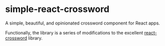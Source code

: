 # simple-react-crossword

A simple, beautiful, and opinionated crossword component for React apps.

Functionally, the library is a series of modifications to the excellent [react-crossword](https://github.com/JaredReisinger/react-crossword) library.
